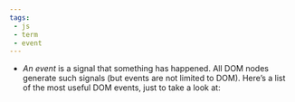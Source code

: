 ```yaml
---
tags: 
 - js
 - term
 - event
---
```


- _An event_ is a signal that something has happened. All DOM nodes generate such signals (but events are not limited to DOM). Here’s a list of the most useful DOM events, just to take a look at: